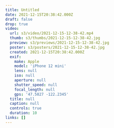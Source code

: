```yaml
---
title: Untitled
date: 2021-12-15T20:38:42.000Z
draft: false
drop: true
video:
  url: s3/video/2021-12-15-12-38-42.mp4
  thumb: s3/thumbs/2021-12-15-12-38-42.jpg
  preview: s3/previews/2021-12-15-12-38-42.jpg
  poster: s3/posters/2021-12-15-12-38-42.jpg
  created: 2021-12-15T20:38:42.000Z
  exif:
    make: Apple
    model: 'iPhone 12 mini'
    lens: null
    iso: null
    aperture: null
    shutter_speed: null
    focal_length: null
    gps: '47.5827 -122.2345'
  title: null
  caption: null
  controls: true
  duration: 10
links: []
---
```

